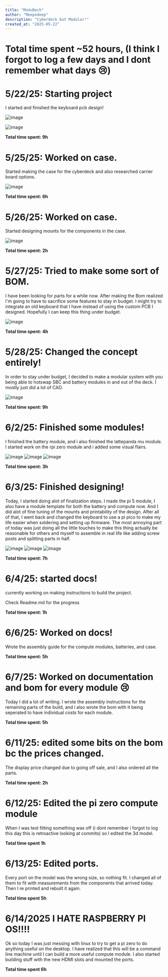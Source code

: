```yaml
---
title: "ModuDeck"
author: "Meepodeep"
description: "Cyberdeck but Modular!"
created_at: "2025-05-22"
---
```

# Total time spent ~52 hours, (I think I forgot to log a few days and I dont remember what days 😢)
# 5/22/25: Starting project

I started and finished the keyboard pcb design!

![image](https://github.com/user-attachments/assets/ca050977-2dcd-4c3c-9384-fce0863756ad)

![image](https://github.com/user-attachments/assets/7037831e-d955-4b57-9467-cff610d02068)

**Total time spent: 9h**
# 5/25/25: Worked on case.

Started making the case for the cyberdeck and also researched carrier board options. 

![image](https://github.com/user-attachments/assets/0118296d-601b-4731-a93b-0705ee914bb0)


**Total time spent: 6h**

# 5/26/25: Worked on case.

Started designing mounts for the components in the case. 


![image](https://github.com/user-attachments/assets/702ac819-5953-4837-ad2f-d01a41468133)

**Total time spent: 2h**


# 5/27/25: Tried to make some sort of BOM.

I have been looking for parts for a while now. After making the Bom realized I'm going to have to sacrifice some features to stay in budget. I might try to integrate an old keyboard that I have instead of using the custom PCB I designed. Hopefully I can keep this thing under budget. 

![image](https://github.com/user-attachments/assets/8ddf55c4-ea43-4124-a400-6380d8967145)

**Total time spent: 4h**
# 5/28/25: Changed the concept entirely!

In order to stay under budget, I decided to make a modular system with you being able to hotswap SBC and battery modules in and out of the deck. I mostly just did a lot of CAD.

![image](https://github.com/user-attachments/assets/82f3faba-46bc-4e4c-8aeb-a7794b224f1f)


**Total time spent: 9h**
# 6/2/25: Finished some modules!

I finished the battery module, and i also finished the lattepanda mu module. I started work on the rpi zero module and i added some visual flairs.

![image](https://github.com/user-attachments/assets/46869a4c-569a-45fc-a6e0-af827043bcab)
![image](https://github.com/user-attachments/assets/2f9eb155-ed1c-4d7e-bab2-d283ca56fe2a)
![image](https://github.com/user-attachments/assets/935b40a1-8d31-4676-a33c-332529c70b30)

**Total time spent: 3h**

# 6/3/25: Finished designing!

Today, I started doing alot of finalization steps. I made the pi 5 module, I also have a module template for both the battery and compute now. And I did alot of fine tuning of the mounts and printability of the design. After all of that, I went back and changed the keyboard to use a pi pico to make my life easier when soldering and setting up firmware. The most annoying part of today was just doing all the little touches to make this thing actually be reasonable for others and myself to assemble in real life like adding screw posts and splitting parts in half. 

![image](https://github.com/user-attachments/assets/82d67c54-2565-46e5-b070-7cef804ce512)
![image](https://github.com/user-attachments/assets/e66af488-a6f7-47d1-bdc4-219e96a75765)
![image](https://github.com/user-attachments/assets/e4d64bca-0263-46d8-87f8-4e80d42728ba)


**Total time spent: 7h**

# 6/4/25: started docs!

currently working on making instructions to build the project.

Check Readme.md for the progress

**Total time spent: 1h**

# 6/6/25: Worked on docs!

Wrote the assembly guide for the compute modules, batteries, and case. 

**Total time spent: 5h**

# 6/7/25: Worked on documentation and bom for every module 😢

Today I did a lot of writing. I wrote the assembly instructions for the remaining parts of the build, and i also wrote the bom with it being seperated to have individual costs for each module. 

**Total time spent: 5h**

# 6/11/25: edited some bits on the bom bc the prices changed. 

The display price changed due to going off sale, and I also ordered all the parts.

**Total time spent: 2h**

# 6/12/25: Edited the pi zero compute module

When I was test fitting something was off (i dont remember i forgot to log this day this is retroactive looking at commits) so I edited the 3d model.

**Total time spent 1h**

# 6/13/25: Edited ports.

Every port on the model was the wrong size, so nothing fit. I changed all of them to fit with measurements from the components that arrived today. Then I re printed and rebuilt it again. 

**Total time spent 5h**

# 6/14/2025 I HATE RASPBERRY PI OS!!!!

Ok so today I was just messing with linux to try to get a pi zero to do anything useful on the desktop. I have realized that this will be a command line machine until I can build a more useful compute module. I also started building stuff with the new HDMI slots and mounted the ports. 

**Total time spent 6h**


